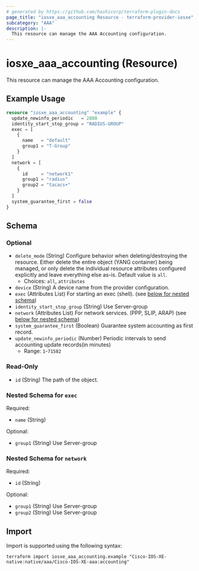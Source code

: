 ```yaml
---
# generated by https://github.com/hashicorp/terraform-plugin-docs
page_title: "iosxe_aaa_accounting Resource - terraform-provider-iosxe"
subcategory: "AAA"
description: |-
  This resource can manage the AAA Accounting configuration.
---
```


# iosxe_aaa_accounting (Resource)

This resource can manage the AAA Accounting configuration.

## Example Usage

```terraform
resource "iosxe_aaa_accounting" "example" {
  update_newinfo_periodic   = 2880
  identity_start_stop_group = "RADIUS-GROUP"
  exec = [
    {
      name   = "default"
      group1 = "T-Group"
    }
  ]
  network = [
    {
      id     = "network1"
      group1 = "radius"
      group2 = "tacacs+"
    }
  ]
  system_guarantee_first = false
}
```

<!-- schema generated by tfplugindocs -->
## Schema

### Optional

- `delete_mode` (String) Configure behavior when deleting/destroying the resource. Either delete the entire object (YANG container) being managed, or only delete the individual resource attributes configured explicitly and leave everything else as-is. Default value is `all`.
  - Choices: `all`, `attributes`
- `device` (String) A device name from the provider configuration.
- `exec` (Attributes List) For starting an exec (shell). (see [below for nested schema](#nestedatt--exec))
- `identity_start_stop_group` (String) Use Server-group
- `network` (Attributes List) For network services. (PPP, SLIP, ARAP) (see [below for nested schema](#nestedatt--network))
- `system_guarantee_first` (Boolean) Guarantee system accounting as first record.
- `update_newinfo_periodic` (Number) Periodic intervals to send accounting update records(in minutes)
  - Range: `1`-`71582`

### Read-Only

- `id` (String) The path of the object.

<a id="nestedatt--exec"></a>
### Nested Schema for `exec`

Required:

- `name` (String)

Optional:

- `group1` (String) Use Server-group


<a id="nestedatt--network"></a>
### Nested Schema for `network`

Required:

- `id` (String)

Optional:

- `group1` (String) Use Server-group
- `group2` (String) Use Server-group

## Import

Import is supported using the following syntax:

```shell
terraform import iosxe_aaa_accounting.example "Cisco-IOS-XE-native:native/aaa/Cisco-IOS-XE-aaa:accounting"
```
